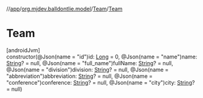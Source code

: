 //[app](../../../index.md)/[org.mjdev.balldontlie.model](../index.md)/[Team](index.md)/[Team](-team.md)

# Team

[androidJvm]\
constructor(@Json(name = &quot;id&quot;)id: [Long](https://kotlinlang.org/api/latest/jvm/stdlib/kotlin/-long/index.html) = 0, @Json(name = &quot;name&quot;)name: [String](https://kotlinlang.org/api/latest/jvm/stdlib/kotlin/-string/index.html)? = null, @Json(name = &quot;full_name&quot;)fullName: [String](https://kotlinlang.org/api/latest/jvm/stdlib/kotlin/-string/index.html)? = null, @Json(name = &quot;division&quot;)division: [String](https://kotlinlang.org/api/latest/jvm/stdlib/kotlin/-string/index.html)? = null, @Json(name = &quot;abbreviation&quot;)abbreviation: [String](https://kotlinlang.org/api/latest/jvm/stdlib/kotlin/-string/index.html)? = null, @Json(name = &quot;conference&quot;)conference: [String](https://kotlinlang.org/api/latest/jvm/stdlib/kotlin/-string/index.html)? = null, @Json(name = &quot;city&quot;)city: [String](https://kotlinlang.org/api/latest/jvm/stdlib/kotlin/-string/index.html)? = null)
